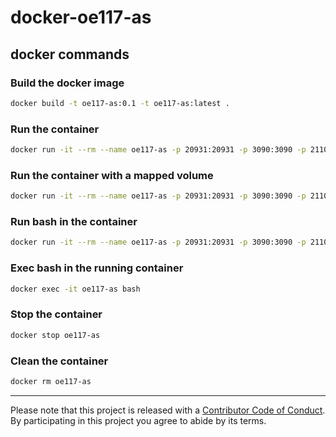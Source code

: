 # docker-oe117-as

## docker commands

### Build the docker image

```bash
docker build -t oe117-as:0.1 -t oe117-as:latest .
```

### Run the container

```bash
docker run -it --rm --name oe117-as -p 20931:20931 -p 3090:3090 -p 21100-21200:21100-21200 oe117-as:latest
```

### Run the container with a mapped volume

```bash
docker run -it --rm --name oe117-as -p 20931:20931 -p 3090:3090 -p 21100-21200:21100-21200 -v S:/workspaces/docker-volumes/appserver:/var/lib/openedge/code oe117-as:latest
```

### Run bash in the container

```bash
docker run -it --rm --name oe117-as -p 20931:20931 -p 3090:3090 -p 21100-21200:21100-21200 oe117-as:latest bash
```

### Exec bash in the running container

```bash
docker exec -it oe117-as bash
```

### Stop the container

```bash
docker stop oe117-as
```

### Clean the container

```bash
docker rm oe117-as
```

- - -

Please note that this project is released with a [Contributor Code of Conduct](code-of-conduct.md). By participating in this project you agree to abide by its terms.

